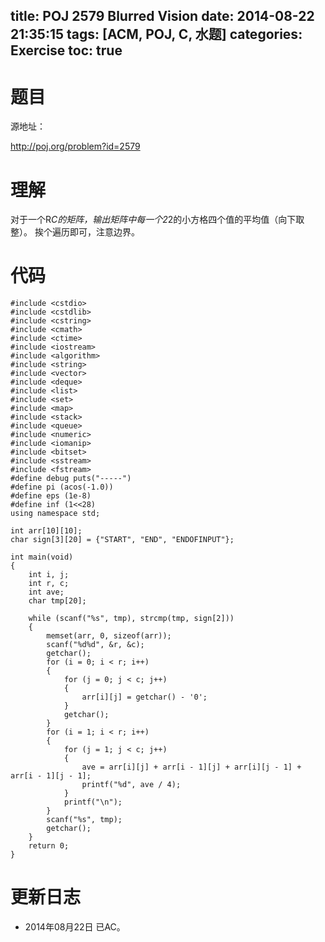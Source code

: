 title: POJ 2579 Blurred Vision
date: 2014-08-22 21:35:15
tags: [ACM, POJ, C, 水题]
categories: Exercise
toc: true
---
# 题目
源地址：

http://poj.org/problem?id=2579

# 理解
对于一个R*C的矩阵，输出矩阵中每一个2*2的小方格四个值的平均值（向下取整）。
挨个遍历即可，注意边界。

<!-- more -->

# 代码
```
#include <cstdio>
#include <cstdlib>
#include <cstring>
#include <cmath>
#include <ctime>
#include <iostream>
#include <algorithm>
#include <string>
#include <vector>
#include <deque>
#include <list>
#include <set>
#include <map>
#include <stack>
#include <queue>
#include <numeric>
#include <iomanip>
#include <bitset>
#include <sstream>
#include <fstream>
#define debug puts("-----")
#define pi (acos(-1.0))
#define eps (1e-8)
#define inf (1<<28)
using namespace std;

int arr[10][10];
char sign[3][20] = {"START", "END", "ENDOFINPUT"};

int main(void)
{
    int i, j;
    int r, c;
    int ave;
    char tmp[20];

    while (scanf("%s", tmp), strcmp(tmp, sign[2]))
    {
        memset(arr, 0, sizeof(arr));
        scanf("%d%d", &r, &c);
        getchar();
        for (i = 0; i < r; i++)
        {
            for (j = 0; j < c; j++)
            {
                arr[i][j] = getchar() - '0';
            }
            getchar();
        }
        for (i = 1; i < r; i++)
        {
            for (j = 1; j < c; j++)
            {
                ave = arr[i][j] + arr[i - 1][j] + arr[i][j - 1] + arr[i - 1][j - 1];
                printf("%d", ave / 4);
            }
            printf("\n");
        }
        scanf("%s", tmp);
        getchar();
    }
    return 0;
}
```
# 更新日志
- 2014年08月22日 已AC。